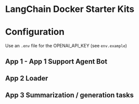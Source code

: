# LangChain Docker Starter Kits


# Configuration

Use an `.env` file for the OPENAI_API_KEY (see `env.example`)

## App 1 - App 1 Support Agent Bot  

##  App 2 Loader
## App 3 Summarization / generation tasks
